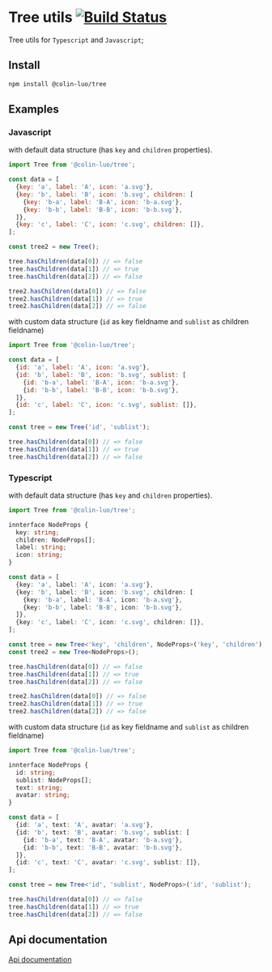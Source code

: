 # Tree utils [![Build Status](https://travis-ci.org/luozhihua/tree-utils.svg?branch=master)](https://travis-ci.org/luozhihua/tree-utils)

Tree utils for `Typescript` and `Javascript`;

## Install

```bash
npm install @colin-luo/tree
```

## Examples

### Javascript

with default data structure (has `key` and `children` properties).

```Javascript
import Tree from '@colin-luo/tree';

const data = [
  {key: 'a', label: 'A', icon: 'a.svg'},
  {key: 'b', label: 'B', icon: 'b.svg', children: [
    {key: 'b-a', label: 'B-A', icon: 'b-a.svg'},
    {key: 'b-b', label: 'B-B', icon: 'b-b.svg'},
  ]},
  {key: 'c', label: 'C', icon: 'c.svg', children: []},
];

const tree2 = new Tree();

tree.hasChildren(data[0]) // => false
tree.hasChildren(data[1]) // => true
tree.hasChildren(data[2]) // => false

tree2.hasChildren(data[0]) // => false
tree2.hasChildren(data[1]) // => true
tree2.hasChildren(data[2]) // => false
```

with custom data structure (`id` as key fieldname and `sublist` as children fieldname)

```Javascript
import Tree from '@colin-luo/tree';

const data = [
  {id: 'a', label: 'A', icon: 'a.svg'},
  {id: 'b', label: 'B', icon: 'b.svg', sublist: [
    {id: 'b-a', label: 'B-A', icon: 'b-a.svg'},
    {id: 'b-b', label: 'B-B', icon: 'b-b.svg'},
  ]},
  {id: 'c', label: 'C', icon: 'c.svg', sublist: []},
];

const tree = new Tree('id', 'sublist');

tree.hasChildren(data[0]) // => false
tree.hasChildren(data[1]) // => true
tree.hasChildren(data[2]) // => false
```

### Typescript

with default data structure (has `key` and `children` properties).

```typescript
import Tree from '@colin-luo/tree';

innterface NodeProps {
  key: string;
  children: NodeProps[];
  label: string;
  icon: string;
}

const data = [
  {key: 'a', label: 'A', icon: 'a.svg'},
  {key: 'b', label: 'B', icon: 'b.svg', children: [
    {key: 'b-a', label: 'B-A', icon: 'b-a.svg'},
    {key: 'b-b', label: 'B-B', icon: 'b-b.svg'},
  ]},
  {key: 'c', label: 'C', icon: 'c.svg', children: []},
];

const tree = new Tree<'key', 'children', NodeProps>('key', 'children');
const tree2 = new Tree<NodeProps>();

tree.hasChildren(data[0]) // => false
tree.hasChildren(data[1]) // => true
tree.hasChildren(data[2]) // => false

tree2.hasChildren(data[0]) // => false
tree2.hasChildren(data[1]) // => true
tree2.hasChildren(data[2]) // => false
```

with custom data structure (`id` as key fieldname and `sublist` as children fieldname)

```typescript
import Tree from '@colin-luo/tree';

innterface NodeProps {
  id: string;
  sublist: NodeProps[];
  text: string;
  avatar: string;
}

const data = [
  {id: 'a', text: 'A', avatar: 'a.svg'},
  {id: 'b', text: 'B', avatar: 'b.svg', sublist: [
    {id: 'b-a', text: 'B-A', avatar: 'b-a.svg'},
    {id: 'b-b', text: 'B-B', avatar: 'b-b.svg'},
  ]},
  {id: 'c', text: 'C', avatar: 'c.svg', sublist: []},
];

const tree = new Tree<'id', 'sublist', NodeProps>('id', 'sublist');

tree.hasChildren(data[0]) // => false
tree.hasChildren(data[1]) // => true
tree.hasChildren(data[2]) // => false
```

## Api documentation

[Api documentation](./documentation.md)
